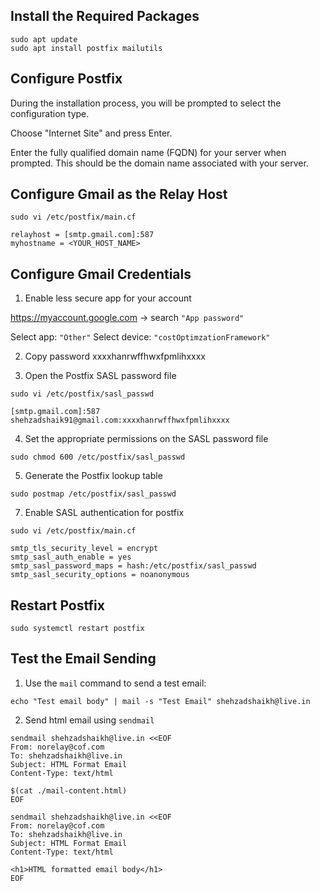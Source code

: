 ## Install the Required Packages
```
sudo apt update
sudo apt install postfix mailutils
```

## Configure Postfix
During the installation process, you will be prompted to select the configuration type. 

Choose "Internet Site" and press Enter.

Enter the fully qualified domain name (FQDN) for your server when prompted. This should be the domain name associated with your server.


## Configure Gmail as the Relay Host
```
sudo vi /etc/postfix/main.cf

relayhost = [smtp.gmail.com]:587
myhostname = <YOUR_HOST_NAME>
```

## Configure Gmail Credentials
1. Enable less secure app for your account

https://myaccount.google.com -> search `"App password"`

Select app: `"Other"`
Select device: `"costOptimzationFramework"`

2. Copy password
xxxxhanrwffhwxfpmlihxxxx


3. Open the Postfix SASL password file
```
sudo vi /etc/postfix/sasl_passwd

[smtp.gmail.com]:587    shehzadshaik91@gmail.com:xxxxhanrwffhwxfpmlihxxxx
```

4. Set the appropriate permissions on the SASL password file
```
sudo chmod 600 /etc/postfix/sasl_passwd
```

5. Generate the Postfix lookup table 
```
sudo postmap /etc/postfix/sasl_passwd
```

7. Enable SASL authentication for postfix
```
sudo vi /etc/postfix/main.cf

smtp_tls_security_level = encrypt
smtp_sasl_auth_enable = yes
smtp_sasl_password_maps = hash:/etc/postfix/sasl_passwd
smtp_sasl_security_options = noanonymous
```

## Restart Postfix
```
sudo systemctl restart postfix
```

## Test the Email Sending
1. Use the `mail` command to send a test email: 
```
echo "Test email body" | mail -s "Test Email" shehzadshaikh@live.in
```


2. Send html email using `sendmail`
```
sendmail shehzadshaikh@live.in <<EOF
From: norelay@cof.com
To: shehzadshaikh@live.in
Subject: HTML Format Email
Content-Type: text/html

$(cat ./mail-content.html)
EOF
```

```
sendmail shehzadshaikh@live.in <<EOF
From: norelay@cof.com
To: shehzadshaikh@live.in
Subject: HTML Format Email
Content-Type: text/html

<h1>HTML formatted email body</h1>
EOF
```
